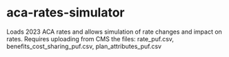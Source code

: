 # aca-rates-simulator
Loads 2023 ACA rates and allows simulation of rate changes and impact on rates.
Requires uploading from CMS the files: rate_puf.csv, benefits_cost_sharing_puf.csv, plan_attributes_puf.csv
